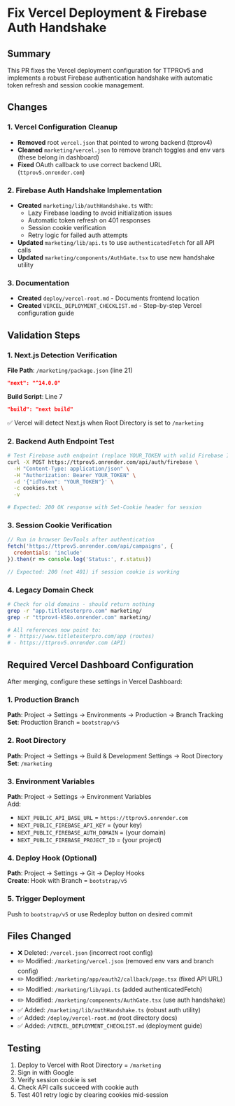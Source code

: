 # Fix Vercel Deployment & Firebase Auth Handshake

## Summary

This PR fixes the Vercel deployment configuration for TTPROv5 and implements a robust Firebase authentication handshake with automatic token refresh and session cookie management.

## Changes

### 1. Vercel Configuration Cleanup
- **Removed** root `vercel.json` that pointed to wrong backend (ttprov4)
- **Cleaned** `marketing/vercel.json` to remove branch toggles and env vars (these belong in dashboard)
- **Fixed** OAuth callback to use correct backend URL (`ttprov5.onrender.com`)

### 2. Firebase Auth Handshake Implementation
- **Created** `marketing/lib/authHandshake.ts` with:
  - Lazy Firebase loading to avoid initialization issues
  - Automatic token refresh on 401 responses
  - Session cookie verification
  - Retry logic for failed auth attempts
- **Updated** `marketing/lib/api.ts` to use `authenticatedFetch` for all API calls
- **Updated** `marketing/components/AuthGate.tsx` to use new handshake utility

### 3. Documentation
- **Created** `deploy/vercel-root.md` - Documents frontend location
- **Created** `VERCEL_DEPLOYMENT_CHECKLIST.md` - Step-by-step Vercel configuration guide

## Validation Steps

### 1. Next.js Detection Verification
**File Path**: `/marketing/package.json` (line 21)
```json
"next": "^14.0.0"
```
**Build Script**: Line 7
```json
"build": "next build"
```
✅ Vercel will detect Next.js when Root Directory is set to `/marketing`

### 2. Backend Auth Endpoint Test
```bash
# Test Firebase auth endpoint (replace YOUR_TOKEN with valid Firebase ID token)
curl -X POST https://ttprov5.onrender.com/api/auth/firebase \
  -H "Content-Type: application/json" \
  -H "Authorization: Bearer YOUR_TOKEN" \
  -d '{"idToken": "YOUR_TOKEN"}' \
  -c cookies.txt \
  -v

# Expected: 200 OK response with Set-Cookie header for session
```

### 3. Session Cookie Verification
```javascript
// Run in browser DevTools after authentication
fetch('https://ttprov5.onrender.com/api/campaigns', {
  credentials: 'include'
}).then(r => console.log('Status:', r.status))

// Expected: 200 (not 401) if session cookie is working
```

### 4. Legacy Domain Check
```bash
# Check for old domains - should return nothing
grep -r "app.titletesterpro.com" marketing/
grep -r "ttprov4-k58o.onrender.com" marketing/

# All references now point to:
# - https://www.titletesterpro.com/app (routes)
# - https://ttprov5.onrender.com (API)
```

## Required Vercel Dashboard Configuration

After merging, configure these settings in Vercel Dashboard:

### 1. Production Branch
**Path**: Project → Settings → Environments → Production → Branch Tracking  
**Set**: Production Branch = `bootstrap/v5`

### 2. Root Directory
**Path**: Project → Settings → Build & Development Settings → Root Directory  
**Set**: `/marketing`

### 3. Environment Variables
**Path**: Project → Settings → Environment Variables  
Add:
- `NEXT_PUBLIC_API_BASE_URL` = `https://ttprov5.onrender.com`
- `NEXT_PUBLIC_FIREBASE_API_KEY` = (your key)
- `NEXT_PUBLIC_FIREBASE_AUTH_DOMAIN` = (your domain)
- `NEXT_PUBLIC_FIREBASE_PROJECT_ID` = (your project)

### 4. Deploy Hook (Optional)
**Path**: Project → Settings → Git → Deploy Hooks  
**Create**: Hook with Branch = `bootstrap/v5`

### 5. Trigger Deployment
Push to `bootstrap/v5` or use Redeploy button on desired commit

## Files Changed
- ❌ Deleted: `/vercel.json` (incorrect root config)
- ✏️ Modified: `/marketing/vercel.json` (removed env vars and branch config)
- ✏️ Modified: `/marketing/app/oauth2/callback/page.tsx` (fixed API URL)
- ✏️ Modified: `/marketing/lib/api.ts` (added authenticatedFetch)
- ✏️ Modified: `/marketing/components/AuthGate.tsx` (use auth handshake)
- ✅ Added: `/marketing/lib/authHandshake.ts` (robust auth utility)
- ✅ Added: `/deploy/vercel-root.md` (root directory docs)
- ✅ Added: `/VERCEL_DEPLOYMENT_CHECKLIST.md` (deployment guide)

## Testing
1. Deploy to Vercel with Root Directory = `/marketing`
2. Sign in with Google
3. Verify session cookie is set
4. Check API calls succeed with cookie auth
5. Test 401 retry logic by clearing cookies mid-session